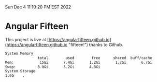 Sun Dec  4 11:10:20 PM EST 2022

# Angular Fifteen


This project is live at [https://angularfifteen.github.io](https://angularfifteen.github.io "fifteen!") thanks to Github.

```bash
System Memory
               total        used        free      shared  buff/cache   available
Mem:            15Gi       7.4Gi       1.2Gi       1.7Gi       6.7Gi       5.9Gi
Swap:          8.0Gi       3.2Gi       4.8Gi
System Storage
1.6G	.
```
